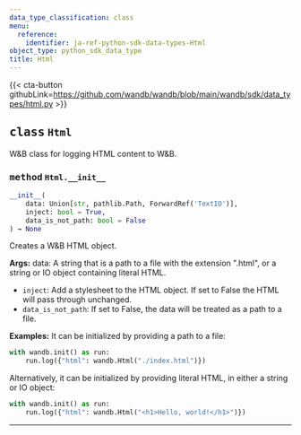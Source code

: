 ```yaml
---
data_type_classification: class
menu:
  reference:
    identifier: ja-ref-python-sdk-data-types-Html
object_type: python_sdk_data_type
title: Html
---
```


{{< cta-button githubLink=https://github.com/wandb/wandb/blob/main/wandb/sdk/data_types/html.py >}}




## <kbd>class</kbd> `Html`
W&B class for logging HTML content to W&B. 

### <kbd>method</kbd> `Html.__init__`

```python
__init__(
    data: Union[str, pathlib.Path, ForwardRef('TextIO')],
    inject: bool = True,
    data_is_not_path: bool = False
) → None
```

Creates a W&B HTML object. 



**Args:**
  data:  A string that is a path to a file with the extension ".html",  or a string or IO object containing literal HTML. 
 - `inject`:  Add a stylesheet to the HTML object. If set  to False the HTML will pass through unchanged. 
 - `data_is_not_path`:  If set to False, the data will be  treated as a path to a file. 



**Examples:**
 It can be initialized by providing a path to a file: 

```python
with wandb.init() as run:
    run.log({"html": wandb.Html("./index.html")})
``` 

Alternatively, it can be initialized by providing literal HTML, in either a string or IO object: 

```python
with wandb.init() as run:
    run.log({"html": wandb.Html("<h1>Hello, world!</h1>")})
``` 




---